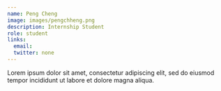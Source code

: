 ```yaml
---
name: Peng Cheng
image: images/pengchheng.png
description: Internship Student
role: student
links:
  email: 
  twitter: none
---
```


Lorem ipsum dolor sit amet, consectetur adipiscing elit, sed do eiusmod tempor incididunt ut labore et dolore magna aliqua.


